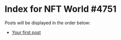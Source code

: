 # Index for NFT World #4751
Posts will be displayed in the order below:

- [Your first post](./001-first.md)

